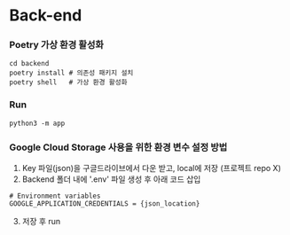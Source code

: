# Back-end

### Poetry 가상 환경 활성화

```shell
cd backend
poetry install # 의존성 패키지 설치
poetry shell   # 가상 환경 활성화
```

### Run

```shell
python3 -m app
```

### Google Cloud Storage 사용을 위한 환경 변수 설정 방법

1. Key 파일(json)을 구글드라이브에서 다운 받고, local에 저장 (프로젝트 repo X)
2. Backend 폴더 내에 '.env' 파일 생성 후 아래 코드 삽입

```shell
# Environment variables
GOOGLE_APPLICATION_CREDENTIALS = {json_location}
```

3. 저장 후 run
